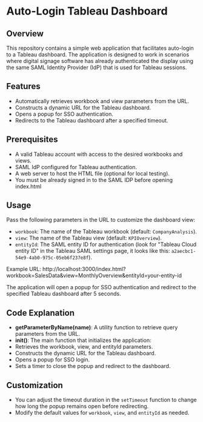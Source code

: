 # Auto-Login Tableau Dashboard

## Overview

This repository contains a simple web application that facilitates auto-login to a Tableau dashboard. The application is designed to work in scenarios where digital signage software has already authenticated the display using the same SAML Identity Provider (IdP) that is used for Tableau sessions. 

## Features

- Automatically retrieves workbook and view parameters from the URL.
- Constructs a dynamic URL for the Tableau dashboard.
- Opens a popup for SSO authentication.
- Redirects to the Tableau dashboard after a specified timeout.

## Prerequisites

- A valid Tableau account with access to the desired workbooks and views.
- SAML IdP configured for Tableau authentication.
- A web server to host the HTML file (optional for local testing).
- You must be already signed in to the SAML IDP before opening index.html

## Usage

Pass the following parameters in the URL to customize the dashboard view:

   - `workbook`: The name of the Tableau workbook (default: `CompanyAnalysis`).
   - `view`: The name of the Tableau view (default: `KPIOverview`).
   - `entityId`: The SAML entity ID for authentication (look for "Tableau Cloud entity ID" in the Tableau SAML settings page, it looks like this: `a2aecbc1-54e9-4ab0-975c-05eb6f237e8f`).

   Example URL: http://localhost:3000/index.html?workbook=SalesData&view=MonthlyOverview&entityId=your-entity-id
   
   The application will open a popup for SSO authentication and redirect to the specified Tableau dashboard after 5 seconds.

## Code Explanation

- **getParameterByName(name)**: A utility function to retrieve query parameters from the URL.
- **init()**: The main function that initializes the application:
- Retrieves the workbook, view, and entityId parameters.
- Constructs the dynamic URL for the Tableau dashboard.
- Opens a popup for SSO login.
- Sets a timer to close the popup and redirect to the dashboard.

## Customization

- You can adjust the timeout duration in the `setTimeout` function to change how long the popup remains open before redirecting.
- Modify the default values for `workbook`, `view`, and `entityId` as needed.